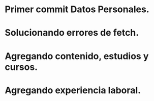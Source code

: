 # Primer commit Datos Personales.
# Solucionando errores de fetch.
# Agregando contenido, estudios y cursos.
# Agregando experiencia laboral.
